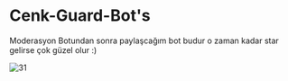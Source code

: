 # Cenk-Guard-Bot's
<center>
</center>

Moderasyon Botundan sonra paylaşcağım bot budur o zaman kadar star gelirse çok güzel olur :)

<img src="https://cdn.discordapp.com/attachments/895731885290950726/921435874959446026/unknown.png" alt="31" />
